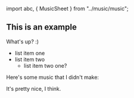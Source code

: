import abc, { MusicSheet } from "../music/music";

## This is an example

What's up? :)

- list item one
- list item two
  - list item two one?
  
Here's some music that I didn't make:
  
<MusicSheet abc={abc} />

It's pretty nice, I think.

